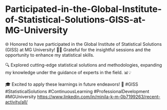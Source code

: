 # Participated-in-the-Global-Institute-of-Statistical-Solutions-GISS-at-MG-University
🌐 Honored to have participated in the Global Institute of Statistical Solutions (GISS) at MG University! 📜✨ Grateful for the insightful sessions and the opportunity to enhance my statistical skills.

🔍 Explored cutting-edge statistical solutions and methodologies, expanding my knowledge under the guidance of experts in the field. 📊💡

🎓 Excited to apply these learnings in future endeavors! 🚀 #GISS #StatisticalSolutions #ContinuousLearning #ProfessionalDevelopment #MGUniversity
https://www.linkedin.com/in/minila-k-m-0b7199263/recent-activity/all/
